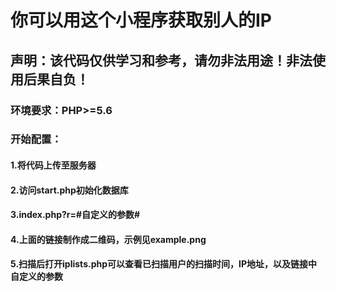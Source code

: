 # 你可以用这个小程序获取别人的IP
## 声明：该代码仅供学习和参考，请勿非法用途！非法使用后果自负！
### 环境要求：PHP>=5.6
### 开始配置：
#### 1.将代码上传至服务器
#### 2.访问start.php初始化数据库
#### 3.index.php?r=#自定义的参数#
#### 4.上面的链接制作成二维码，示例见example.png
#### 5.扫描后打开iplists.php可以查看已扫描用户的扫描时间，IP地址，以及链接中自定义的参数


